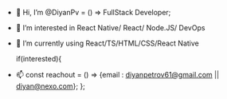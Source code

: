 - 👋 Hi, I’m @DiyanPv = () => FullStack Developer;
- 👀 I’m interested in React Native/ React/ Node.JS/ DevOps
- 🌱 I’m currently using React/TS/HTML/CSS/React Native

  if(interested){
- 📫 const reachout = () => {email : diyanpetrov61@gmail.com || diyan@nexo.com};
};
